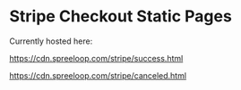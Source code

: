 # Stripe Checkout Static Pages

Currently hosted here:

https://cdn.spreeloop.com/stripe/success.html

https://cdn.spreeloop.com/stripe/canceled.html
